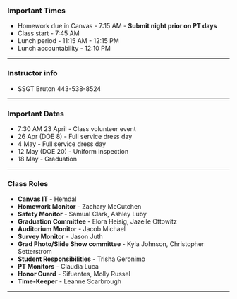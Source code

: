 ### Important Times

- Homework due in Canvas - 7:15 AM - **Submit night prior on PT days**
- Class start - 7:45 AM
- Lunch period - 11:15 AM - 12:15 PM
- Lunch accountability - 12:10 PM

---

### Instructor info

- SSGT Bruton 443-538-8524

---

### Important Dates

- 7:30 AM 23 April - Class volunteer event
- 26 Apr (DOE 8) - Full service dress day
- 4 May - Full service dress day
- 12 May (DOE 20) - Uniform inspection
- 18 May - Graduation

---

### Class Roles

- **Canvas IT** - Hemdal
- **Homework Monitor** - Zachary McCutchen
- **Safety Monitor** - Samual Clark, Ashley Luby
- **Graduation Committee** - Elora Heisig, Jazelle Ottowitz
- **Auditorium Monitor** - Jacob Michael
- **Survey Monitor** - Jason Juth
- **Grad Photo/Slide Show committee** - Kyla Johnson, Christopher Setterstrom
- **Student Responsibilities** - Trisha Geronimo
- **PT Monitors** - Claudia Luca
- **Honor Guard** - Sifuentes, Molly Russel
- **Time-Keeper** - Leanne Scarbrough

---
